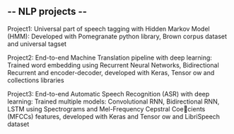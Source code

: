 -- NLP projects --
------------------

Project1: Universal part of speech tagging with Hidden Markov Model (HMM): Developed with Pomegranate python
library, Brown corpus dataset and universal tagset

Project2: End-to-end Machine Translation pipeline with deep learning: Trained word embedding using Recurrent Neural
Networks, Bidirectional Recurrent and encoder-decoder, developed with Keras, Tensor
ow and collections libraries

Project3: End-to-end Automatic Speech Recognition (ASR) with deep learning: Trained multiple models: Convolutional
RNN, Bidirectional RNN, LSTM using Spectrograms and Mel-Frequency Cepstral Coecients (MFCCs) features,
developed with Keras and Tensor
ow and LibriSpeech dataset
